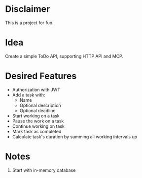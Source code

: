 # Disclaimer
This is a project for fun.
# Idea
Create a simple ToDo API, supporting HTTP API and MCP.
# Desired Features
- Authorization with JWT
- Add a task with:
  - Name
  - Optional description
  - Optional deadline
- Start working on a task
- Pause the work on a task
- Continue working on task
- Mark task as completed
- Calculate task's duration by summing all working intervals up
# Notes
1. Start with in-memory database